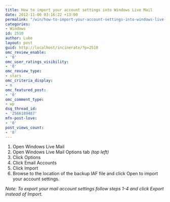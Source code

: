 ```yaml
---
title: How to import your account settings into Windows Live Mail
date: 2012-11-06 03:16:22 +13:00
permalink: "/win/how-to-import-your-account-settings-into-windows-live-mail/"
categories:
- Windows
id: 2510
author: Luke
layout: post
guid: http://localhost/incinerate/?p=2510
omc_review_enable:
- '0'
omc_user_ratings_visibility:
- '0'
omc_review_type:
- stars
omc_criteria_display:
- n
omc_featured_post:
- '0'
omc_comment_type:
- wp
dsq_thread_id:
- '2566189487'
mfn-post-love:
- '0'
post_views_count:
- '8'
---
```


  1. Open Windows Live Mail
  2. Open Windows Live Mail Options tab _(top left)_
  3. Click Options
  4. Click Email Accounts
  5. Click Import
  6. Browse to the location of the backup IAF file and click Open to import your account settings.

_Note: To export your mail account settings follow steps 1-4 and click Export instead of Import._